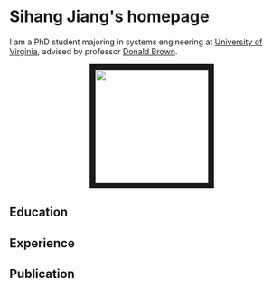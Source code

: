 # Sihang Jiang's homepage
I am a PhD student majoring in systems engineering at [University of Virginia](https://engineering.virginia.edu/departments/systems-and-information-engineering), advised by professor [Donald Brown](https://datascience.virginia.edu/people/donald-brown).


<p align="center">
<img src="[https://github.com/jsh980210/jsh980210.github.io/blob/main/photo.JPG](https://github.com/jsh980210/figure/blob/main/photo.JPG)" width="200" height="200" border="10"/>
</p>

## Education
## Experience
## Publication

